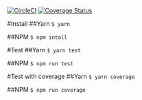 [![CircleCI](https://circleci.com/gh/septIO/pd-ts/tree/dev.svg?style=svg)](https://circleci.com/gh/septIO/pd-ts/tree/dev)
[![Coverage Status](https://coveralls.io/repos/github/septIO/pd-ts/badge.svg?branch=dev)](https://coveralls.io/github/septIO/pd-ts?branch=dev)

#Install
##Yarn
`$ yarn`

##NPM
`$ npm intall`

#Test
##Yarn
`$ yarn test`

##NPM
`$ npm run test`

#Test with coverage
##Yarn
`$ yarn coverage`

##NPM
`$ npm run coverage`
